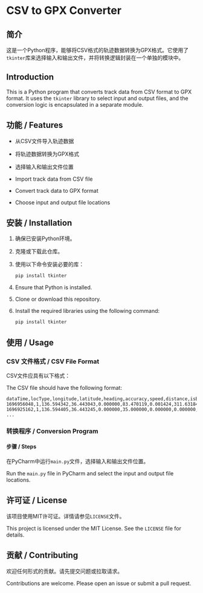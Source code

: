 # CSV to GPX Converter

## 简介
这是一个Python程序，能够将CSV格式的轨迹数据转换为GPX格式。它使用了`tkinter`库来选择输入和输出文件，并将转换逻辑封装在一个单独的模块中。

## Introduction
This is a Python program that converts track data from CSV format to GPX format. It uses the `tkinter` library to select input and output files, and the conversion logic is encapsulated in a separate module.

## 功能 / Features
- 从CSV文件导入轨迹数据
- 将轨迹数据转换为GPX格式
- 选择输入和输出文件位置

- Import track data from CSV file
- Convert track data to GPX format
- Choose input and output file locations

## 安装 / Installation
1. 确保已安装Python环境。
2. 克隆或下载此仓库。
3. 使用以下命令安装必要的库：
   
   ```bash
   pip install tkinter
   ```

1. Ensure that Python is installed.
2. Clone or download this repository.
3. Install the required libraries using the following command:

   ```bash
   pip install tkinter
   ```

## 使用 / Usage

### CSV 文件格式 / CSV File Format
CSV文件应具有以下格式：

The CSV file should have the following format:

```csv
dataTime,locType,longitude,latitude,heading,accuracy,speed,distance,isBackForeground,stepType,altitude
1696956048,1,136.594342,36.443043,0.000000,83.470119,0.001424,311.631844,0,0,0.000000
1696925162,1,136.594405,36.443245,0.000000,35.000000,0.000000,0.000000,0,1,137.476021
...
```

### 转换程序 / Conversion Program

#### 步骤 / Steps
在PyCharm中运行`main.py`文件，选择输入和输出文件位置。

Run the `main.py` file in PyCharm and select the input and output file locations.

## 许可证 / License
该项目使用MIT许可证。详情请参见`LICENSE`文件。

This project is licensed under the MIT License. See the `LICENSE` file for details.

## 贡献 / Contributing
欢迎任何形式的贡献。请先提交问题或拉取请求。

Contributions are welcome. Please open an issue or submit a pull request.

